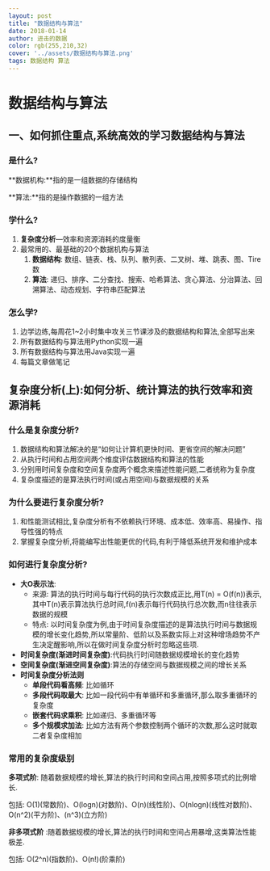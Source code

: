 ```yaml
---
layout: post
title: "数据结构与算法"
date: 2018-01-14
author: 进击的数据
color: rgb(255,210,32)
cover: '../assets/数据结构与算法.png'
tags: 数据结构 算法
---
```

# 数据结构与算法

## 一、如何抓住重点,系统高效的学习数据结构与算法

### 是什么?

**数据机构:**指的是一组数据的存储结构

**算法:**指的是操作数据的一组方法

### 学什么?

1. **复杂度分析**—效率和资源消耗的度量衡
2. 最常用的、最基础的20个数据机构与算法
   1. **数据结构**: 数组、链表、栈、队列、散列表、二叉树、堆、跳表、图、Tire数
   2. **算法**: 递归、排序、二分查找、搜索、哈希算法、贪心算法、分治算法、回溯算法、动态规划、字符串匹配算法

### 怎么学?

1. 边学边练,每周花1~2小时集中攻关三节课涉及的数据结构和算法,全部写出来
2. 所有数据结构与算法用Python实现一遍
3. 所有数据结构与算法用Java实现一遍
4. 每篇文章做笔记



## 复杂度分析(上):如何分析、统计算法的执行效率和资源消耗

### 什么是复杂度分析?

1. 数据结构和算法解决的是“如何让计算机更快时间、更省空间的解决问题”
2. 从执行时间和占用空间两个维度评估数据结构和算法的性能
3. 分别用时间复杂度和空间复杂度两个概念来描述性能问题,二者统称为复杂度
4. 复杂度描述的是算法执行时间(或占用空间)与数据规模的关系

### 为什么要进行复杂度分析?

1. 和性能测试相比,复杂度分析有不依赖执行环境、成本低、效率高、易操作、指导性强的特点
2. 掌握复杂度分析,将能编写出性能更优的代码,有利于降低系统开发和维护成本

### 如何进行复杂度分析?

- **大O表示法**:
  - 来源: 算法的执行时间与每行代码的执行次数成正比,用T(n) = O(f(n))表示,其中T(n)表示算法执行总时间,f(n)表示每行代码执行总次数,而n往往表示数据的规模
  - 特点: 以时间复杂度为例,由于时间复杂度描述的是算法执行时间与数据规模的增长变化趋势,所以常量阶、低阶以及系数实际上对这种增场趋势不产生决定醒影响,所以在做时间复杂度分析时忽略这些项.
- **时间复杂度(渐进时间复杂度)**:代码执行时间随数据规模增长的变化趋势
- **空间复杂度(渐进空间复杂度)**:算法的存储空间与数据规模之间的增长关系
- **时间复杂度分析法则**
  - **单段代码看高频**: 比如循环
  - **多段代码取最大**: 比如一段代码中有单循环和多重循环,那么取多重循环的复杂度
  - **嵌套代码求乘积**: 比如递归、多重循环等
  - **多个规模求加法**: 比如方法有两个参数控制两个循环的次数,那么这时就取二者复杂度相加

### 常用的复杂度级别

**多项式阶**: 随着数据规模的增长,算法的执行时间和空间占用,按照多项式的比例增长.

包括: O(1)(常数阶)、O(logn)(对数阶)、O(n)(线性阶)、O(nlogn)(线性对数阶)、O(n^2)(平方阶)、(n^3)(立方阶)

**非多项式阶** :随着数据规模的增长,算法的执行时间和空间占用暴增,这类算法性能极差.

包括: O(2^n)(指数阶)、O(n!)(阶乘阶)